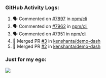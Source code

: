 

  <h3>GitHub Activity Logs:</h3>

  <!--START_SECTION:activity-->

1. 🗣 Commented on [#7897](https://github.com/npm/cli/pull/7897#issuecomment-2521586937) in [npm/cli](https://github.com/npm/cli)
2. 🗣 Commented on [#7962](https://github.com/npm/cli/pull/7962#issuecomment-2521349182) in [npm/cli](https://github.com/npm/cli)
3. 🗣 Commented on [#7951](https://github.com/npm/cli/pull/7951#issuecomment-2510398823) in [npm/cli](https://github.com/npm/cli)
4. 🎉 Merged PR [#3](https://github.com/kenshanta/demo-dash/pull/3) in [kenshanta/demo-dash](https://github.com/kenshanta/demo-dash)
5. 🎉 Merged PR [#2](https://github.com/kenshanta/demo-dash/pull/2) in [kenshanta/demo-dash](https://github.com/kenshanta/demo-dash)
      <!--END_SECTION:activity-->




### Just for my ego:

![](https://komarev.com/ghpvc/?username=kenshanta&color=orange&style=for-the-badge)

